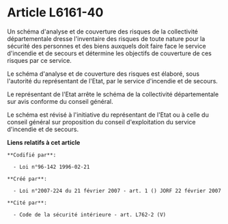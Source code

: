 # Article L6161-40

Un schéma d'analyse et de couverture des risques de la collectivité départementale dresse l'inventaire des risques de toute
nature pour la sécurité des personnes et des biens auxquels doit faire face le service d'incendie et de secours et détermine
les objectifs de couverture de ces risques par ce service.

Le schéma d'analyse et de couverture des risques est élaboré, sous l'autorité du représentant de l'Etat, par le service
d'incendie et de secours.

Le représentant de l'Etat arrête le schéma de la collectivité départementale sur avis conforme du conseil général.

Le schéma est révisé à l'initiative du représentant de l'Etat ou à celle du conseil général sur proposition du conseil
d'exploitation du service d'incendie et de secours.

**Liens relatifs à cet article**

	**Codifié par**:

	  - Loi n°96-142 1996-02-21

	**Créé par**:

	  - Loi n°2007-224 du 21 février 2007 - art. 1 () JORF 22 février 2007

	**Cité par**:

	  - Code de la sécurité intérieure - art. L762-2 (V)
